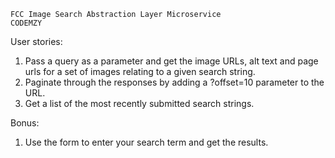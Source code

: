 
    FCC Image Search Abstraction Layer Microservice
    CODEMZY


User stories:

1. Pass a query as a parameter and get the image URLs, alt text and page urls for a set of images relating to a given search string.
2. Paginate through the responses by adding a ?offset=10 parameter to the URL.
3. Get a list of the most recently submitted search strings.
 
Bonus:

1. Use the form to enter your search term and get the results.